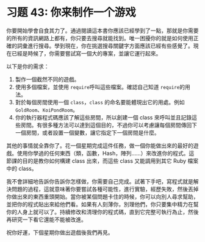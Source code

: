 # 习题 43: 你来制作一个游戏

你要開始學會自食其力了。通過閱讀這本書你應該已經學到了一點，那就是你需要的所有的資訊網路上都有，你只要去搜尋就能找到。唯一困擾你的就是如何使用正確的詞彙進行搜尋。學到現在，你在挑選搜尋關鍵字方面應該已經有些感覺了。現在已經是時候了，你需要嘗試寫一個大的專案，並讓它運行起來。

以下是你的需求：

1.  製作一個截然不同的遊戲。
2.  使用多個檔案，並使用 `require`呼叫這些檔案。確認自己知道 `require`的用法。
3.  對於每個房間使用一個 `class`，`class` 的命名要能體現出它的用處。例如`GoldRoom`、`KoiPondRoom`。
4.  你的執行器程式碼應該了解這些房間，所以創建一個 class 來呼叫並且記錄這些房間。有很多種方法可以達到這個目的，不過你可以考慮讓每個房間傳回下一個房間，或者設置一個變數，讓它指定下一個房間是什麼。

其他的事情就全靠你了。花一個星期完成這件任務，做一個你能做出來的最好的遊戲。使用你學過的任何東西（類，函數，Hash，陣列……）來改進你的程式。這節課的目的是教你如何構建 class 出來，而這些 class 又能調用到其它 Ruby 檔案中的 class。

我不會詳細地告訴你告訴你怎樣做，你需要自己完成。試著下手吧，寫程式就是解決問題的過程，這就意味著你要嘗試各種可能性，進行實驗，經歷失敗，然後丟掉你做出來的東西重頭開始。當你被某個問題卡住的時候，你可以向別人尋求幫助，並把你的程式貼出來給他們看。如果有人刻薄你，別理他們，你只要集中精力在幫你的人身上就可以了。持續修改和清理你的程式碼，直到它完整可執行為止，然後再研究一下看它還能不能被改進。

祝你好運，下個星期你做出遊戲後我們再見。